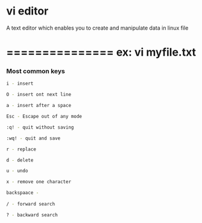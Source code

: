 # vi editor

A text editor which enables you to create and manipulate data in linux file

===============
ex: vi myfile.txt
===============

### Most common keys
```bash
i - insert

O - insert ont next line

a - insert after a space

Esc - Escape out of any mode

:q! - quit without saving

:wq! - quit and save

r - replace

d - delete

u - undo

x - remove one character

backspaace -
  
/ - forward search

? - backward search
```
